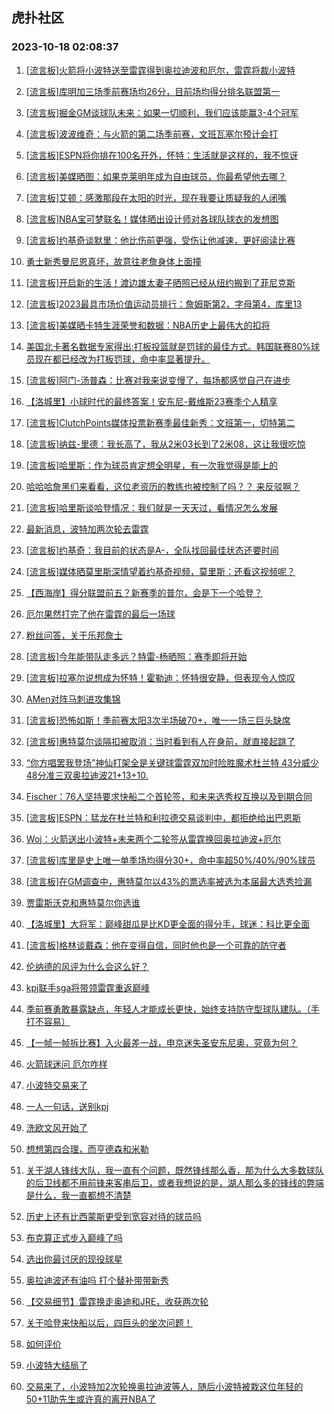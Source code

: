 ## 虎扑社区 
### 2023-10-18 02:08:37

1. [[流言板]火箭将小波特送至雷霆得到奥拉迪波和厄尔，雷霆将裁小波特](https://bbs.hupu.com/62520885.html)

2. [[流言板]库明加三场季前赛场均26分，目前场均得分排名联盟第一](https://bbs.hupu.com/62519023.html)

3. [[流言板]掘金GM谈球队未来：如果一切顺利，我们应该能赢3-4个冠军](https://bbs.hupu.com/62519256.html)

4. [[流言板]波波维奇：与火箭的第二场季前赛，文班瓦塞尔预计会打](https://bbs.hupu.com/62519625.html)

5. [[流言板]ESPN将你排在100名开外，怀特：生活就是这样的，我不惊讶](https://bbs.hupu.com/62520551.html)

6. [[流言板]美媒晒图：如果克莱明年成为自由球员，你最希望他去哪？](https://bbs.hupu.com/62520352.html)

7. [[流言板]艾顿：感激那段在太阳的时光，现在我要让质疑我的人闭嘴](https://bbs.hupu.com/62517713.html)

8. [[流言板]NBA宝可梦联名！媒体晒出设计师对各球队球衣的发想图](https://bbs.hupu.com/62517878.html)

9. [[流言板]约基奇谈默里：他比伤前更强，受伤让他减速，更好阅读比赛](https://bbs.hupu.com/62520395.html)

10. [勇士新秀曼尼恩真坏，故意往老詹身体上面撞](https://bbs.hupu.com/62519735.html)

11. [[流言板]开启新的生活！渡边雄太妻子晒照已经从纽约搬到了菲尼克斯](https://bbs.hupu.com/62515925.html)

12. [[流言板]2023最具市场价值运动员排行：詹姆斯第2，字母第4，库里13](https://bbs.hupu.com/62520992.html)

13. [[流言板]美媒晒卡特生涯荣誉和数据：NBA历史上最伟大的扣将](https://bbs.hupu.com/62520684.html)

14. [美国北卡著名数据专家得出:打板投篮就是罚球的最佳方式。韩国联赛80%球员现在都已经改为打板罚球，命中率显著提升。](https://bbs.hupu.com/62517797.html)

15. [[流言板]阿门-汤普森：比赛对我来说变慢了，每场都感觉自己在进步](https://bbs.hupu.com/62519371.html)

16. [【洛城里】小球时代的最终答案！安东尼-戴维斯23赛季个人精享](https://bbs.hupu.com/62516608.html)

17. [[流言板]ClutchPoints媒体投票新赛季最佳新秀：文班第一，切特第二](https://bbs.hupu.com/62520729.html)

18. [[流言板]纳兹-里德：我长高了，我从2米03长到了2米08，这让我很吃惊](https://bbs.hupu.com/62516649.html)

19. [[流言板]哈里斯：作为球员肯定想全明星，有一次我觉得是能上的](https://bbs.hupu.com/62520794.html)

20. [哈哈哈詹黑们来看看，这位老资历的教练也被控制了吗？？ 来反驳啊？](https://bbs.hupu.com/62518851.html)

21. [[流言板]哈里斯谈哈登情况：我们就是一天天过，看情况怎么发展](https://bbs.hupu.com/62520813.html)

22. [最新消息，波特加两次轮去雷霆](https://bbs.hupu.com/62520897.html)

23. [[流言板]约基奇：我目前的状态是A-，全队找回最佳状态还要时间](https://bbs.hupu.com/62519188.html)

24. [[流言板]媒体晒莫里斯深情望着约基奇视频，莫里斯：还看这视频呢？](https://bbs.hupu.com/62520851.html)

25. [【西海岸】得分联盟前五？新赛季的普尔，会是下一个哈登？](https://bbs.hupu.com/62513715.html)

26. [厄尔果然打完了他在雷霆的最后一场球](https://bbs.hupu.com/62520904.html)

27. [粉丝问答，关于乐邦詹士](https://bbs.hupu.com/62518641.html)

28. [[流言板]今年能带队走多远？特雷-杨晒照：赛季即将开始](https://bbs.hupu.com/62520639.html)

29. [[流言板]拉塞尔说想成为怀特！霍勒迪：怀特很安静，但表现令人惊叹](https://bbs.hupu.com/62516016.html)

30. [AMen对阵马刺进攻集锦](https://bbs.hupu.com/62515501.html)

31. [[流言板]恐怖如斯！季前赛太阳3次半场破70+，唯一一场三巨头缺席](https://bbs.hupu.com/62513205.html)

32. [[流言板]惠特莫尔谈隔扣被取消：当时看到有人在身前，就直接起跳了](https://bbs.hupu.com/62514579.html)

33. [“你方唱罢我登场”神仙打架全是关键球雷霆双加时险胜魔术杜兰特 43分威少48分准三双奥拉迪波21+13+10.](https://bbs.hupu.com/62515984.html)

34. [Fischer：76人坚持要求快船二个首轮签，和未来选秀权互换以及到期合同](https://bbs.hupu.com/62519706.html)

35. [[流言板]ESPN：猛龙在杜兰特和利拉德交易谈判中，都拒绝给出巴恩斯](https://bbs.hupu.com/62521048.html)

36. [Woj：火箭送出小波特+未来两个二轮签从雷霆换回奥拉迪波+厄尔](https://bbs.hupu.com/62520879.html)

37. [[流言板]库里是史上唯一单季场均得分30+，命中率超50%/40%/90%球员](https://bbs.hupu.com/62512746.html)

38. [[流言板]在GM调查中，惠特莫尔以43%的票选率被选为本届最大选秀捡漏](https://bbs.hupu.com/62512847.html)

39. [贾雷斯沃克和惠特莫尔你选谁](https://bbs.hupu.com/62520294.html)

40. [【洛城里】大将军：巅峰甜瓜是比KD更全面的得分手，球迷：科比更全面](https://bbs.hupu.com/62516145.html)

41. [[流言板]格林谈戴森：他在变得自信，同时他也是一个可靠的防守者](https://bbs.hupu.com/62520596.html)

42. [伦纳德的风评为什么会这么好？](https://bbs.hupu.com/62519209.html)

43. [kpj联手sga将带领雷霆重返巅峰](https://bbs.hupu.com/62521034.html)

44. [季前赛勇敢暴露缺点，年轻人才能成长更快，始终支持防守型球队建队。（手打不容易）](https://bbs.hupu.com/62520264.html)

45. [【一帧一帧拆比赛】入火最差一战，申京迷失圣安东尼奥，究竟为何？](https://bbs.hupu.com/62516023.html)

46. [火箭球迷问 厄尔咋样](https://bbs.hupu.com/62520993.html)

47. [小波特交易来了](https://bbs.hupu.com/62520907.html)

48. [一人一句话，送别kpj](https://bbs.hupu.com/62521024.html)

49. [洗欧文风开始了](https://bbs.hupu.com/62520283.html)

50. [想想第四合理，而亨德森和米勒](https://bbs.hupu.com/62519928.html)

51. [关于湖人锋线大队，我一直有个问题，既然锋线那么香，那为什么大多数球队的后卫线都不用前锋来客串后卫，或者我想说的是，湖人那么多的锋线的弊端是什么，我一直都想不清楚](https://bbs.hupu.com/62520680.html)

52. [历史上还有比西蒙斯更受到宽容对待的球员吗](https://bbs.hupu.com/62520559.html)

53. [布克算正式步入巅峰了吗](https://bbs.hupu.com/62519816.html)

54. [选出你最讨厌的现役球星](https://bbs.hupu.com/62520576.html)

55. [奥拉迪波还有油吗 打个替补带带新秀](https://bbs.hupu.com/62520988.html)

56. [【交易细节】雷霆换走奥迪和JRE，收获两次轮](https://bbs.hupu.com/62521018.html)

57. [关于哈登来快船以后，四巨头的坐次问题！](https://bbs.hupu.com/62519771.html)

58. [如何评价](https://bbs.hupu.com/62520912.html)

59. [小波特大结局了](https://bbs.hupu.com/62520891.html)

60. [交易来了，小波特加2次轮换奥拉迪波等人，随后小波特被栽这位年轻的50+11助先生或许真的离开NBA了](https://bbs.hupu.com/62520894.html)


